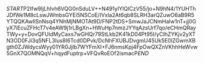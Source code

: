 $START$P2Ifw9IjLhIvh6VQG0nSduLV++N491ylYlQlCzV55/jo+N9hN4/1YUHThJDfWe1M8cLswJWmbsGYEi5NSCoE/IVxla2At6qb8SLRH3arQZuwO6aB9R5YTQQKAwIlSnNsq4YNhMjNMOTAt9D/FNP2tDS+SmwJaJCNmHaIw1nT+jj0GyX7iEcuZFHcT7v4eAW9j1rLBgXn+HWuHp7nmzJYYqAzsUrf7qo/eCHmQRayTWy+y+DovQFUidMyCaxs7wGHQr79StLkb2K41kD04Pt95I/yCIhZYKjv2yXTN3OD0FJi3q5NFL3Ius8l6Tcd0DPvk/DcNhFXUBJDvgmU45Uk5E0lZGwmXBgth0ZJWdycsWyy01YR0JjIb7WYFmXI+FJ6nmsKpj4FpOwQXZnVKhhHeWvw5GnX7QOMNQqV+hqydFuptrp+VFQvRoEOf2ismacP$END$